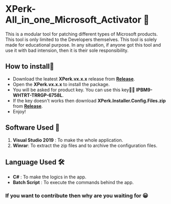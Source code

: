 # XPerk-All_in_one_Microsoft_Activator 🤗
This is a modular tool for patching different types of Microsoft products. This tool is only limited to the Developers themselves. This tool is solely made for educational purpose.  In any situation, if anyone got this tool and use it with bad intension, then it is their sole responsibility. 

## How to install🧐
- Download the leatest **XPerk.vx.x.x** release from [**Release**](https://github.com/aghosh0605/XPerk-All_in_one_Microsoft_Activator/releases).
- Open the **XPerk.vx.x.x** to install the package.
- You will be asked for product key. You can use this key🔑🔑 **IPBM9-WHTRT-TRRGP-6758L**.
- If the key doesn't works then download **XPerk.Installer.Config.Files.zip** from [**Release**](https://github.com/aghosh0605/XPerk-All_in_one_Microsoft_Activator/releases).
- Enjoy! 

## Software Used 🎇
1. **Visual Studio 2019** : To make the whole application.
2. **Winrar**: To extract the zip files and to archive the configuration files.

## Language Used 🛠
- **C#** : To make the logics in the app.
- **Batch Script** : To execute the commands behind the app. 

### If you want to contribute then why are you waiting for 😀


 
